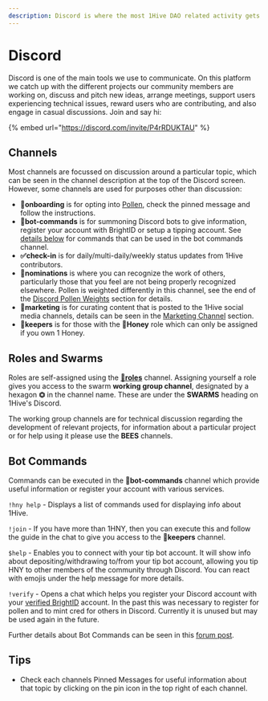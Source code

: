 ```yaml
---
description: Discord is where the most 1Hive DAO related activity gets buzzing.
---
```


# Discord

Discord is one of the main tools we use to communicate. On this platform we catch up with the different projects our community members are working on, discuss and pitch new ideas, arrange meetings, support users experiencing technical issues, reward users who are contributing, and also engage in casual discussions. Join and say hi: 

{% embed url="https://discord.com/invite/P4rRDUKTAU" %}

## Channels

Most channels are focussed on discussion around a particular topic, which can be seen in the channel description at the top of the Discord screen. However, some channels are used for purposes other than discussion:

* **🐛onboarding** is for opting into [Pollen](../pollen.md), check the pinned message and follow the instructions.
* **🤖bot-commands** is for summoning Discord bots to give information, register your account with BrightID or setup a tipping account. See [details below](./#bot-commands) for commands that can be used in the bot commands channel.
* **✅check-in** is for daily/multi-daily/weekly status updates from 1Hive contributors.
* **🍄nominations** is where you can recognize the work of others, particularly those that you feel are not being properly recognized elsewhere. Pollen is weighted differently in this channel, see the end of the [Discord Pollen Weights](../pollen.md#discord-pollen-weights) section for details.
* 🐝**marketing** is for curating content that is posted to the 1Hive social media channels, details can be seen in the [Marketing Channel](social-curation.md) section.
* 🍯**keepers** is for those with the 🍯**Honey** role which can only be assigned if you own 1 Honey.

## Roles and Swarms

Roles are self-assigned using the [🧚**roles**](https://discord.gg/63Z3MrEcM7) channel. Assigning yourself a role gives you access to the swarm **working group channel**, designated by a hexagon **⏣** in the channel name. These are under the **SWARMS** heading on 1Hive's Discord.

The working group channels are for technical discussion regarding the development of relevant projects, for information about a particular project or for help using it please use the **BEES** channels.

## **Bot Commands**

Commands can be executed in the **🤖bot-commands** channel which provide useful information or register your account with various services.

`!hny help` - Displays a list of commands used for displaying info about 1Hive.

`!join` - If you have more than 1HNY, then you can execute this and follow the guide in the chat to give you access to the 🍯**keepers** channel.

`$help` -  Enables you to connect with your tip bot account. It will show info about depositing/withdrawing to/from your tip bot account, allowing you tip HNY to other members of the community through Discord. You can react with emojis under the help message for more details.

`!verify` - Opens a chat which helps you register your Discord account with your [verified BrightID](../../guides/brightid.md) account. In the past this was necessary to register for pollen and to mint cred for others in Discord. Currently it is unused but may be used again in the future.

Further details about Bot Commands can be seen in this [forum post](https://forum.1hive.org/t/discord-bot-commands/1298/2).

## **Tips**

* Check each channels Pinned Messages for useful information about that topic by clicking on the pin icon in the top right of each channel.

